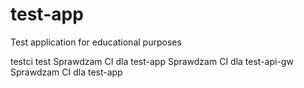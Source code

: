 # test-app
Test application for educational purposes

testci test
Sprawdzam CI dla test-app
Sprawdzam CI dla test-api-gw
Sprawdzam CI dla test-app

